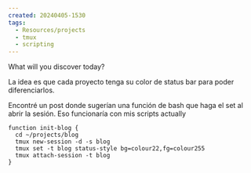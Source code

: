 ```yaml
---
created: 20240405-1530
tags:
  - Resources/projects
  - tmux
  - scripting
---
```


What will you discover today?

La idea es que cada proyecto tenga su color de status bar para poder diferenciarlos.

Encontré un post donde sugerían una función de bash que haga el set al abrir la sesión. Eso funcionaría con mis scripts actually
```shell
function init-blog {
  cd ~/projects/blog
  tmux new-session -d -s blog
  tmux set -t blog status-style bg=colour22,fg=colour255
  tmux attach-session -t blog
}
```
